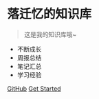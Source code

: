 # 落迁忆的知识库

> 这是我的知识库哦~

- 不断成长
- 周报总结
- 笔记汇总
- 学习经验

[GitHub](https://github.com/luoqianyi)
[Get Started](/README)

